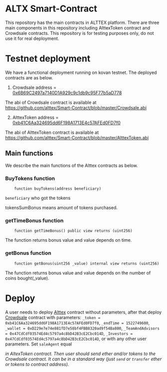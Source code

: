 # ALTX Smart-Contract

This repository has the main contracts in ALTTEX platform. There are three main components in this repository including  AlttexToken contract and Crowdsale contracts.
This repository is for testing purposes only, do not use it for real deployment.

# Testnet deployment

We have a functional deployment running on kovan testnet. The deployed contracts are as below.

1. Crowdsale address = [0x6B69C2497a7140D1A929c9c1db9c95F77b5aD778](https://kovan.etherscan.io/address/0x6b69c2497a7140d1a929c9c1db9c95f77b5ad778#readContract)

The abi of Crowdsale contract is available at https://github.com/alttex/Smart-Contract/blob/master/Crowdsale.abi

2. AlttexToken address = [0xb41C6Aa324695dd6F198A1713E4c57AFEd0FD7f0](https://kovan.etherscan.io/address/0xb41c6aa324695dd6f198a1713e4c57afed0fd7f0#readContract)

The abi of AlttexToken contract is available at https://github.com/alttex/Smart-Contract/blob/master/AlttexToken.abi

## Main functions
We describe the main functions of the Alttex contracts as below.
### BuyTokens function
```
    function buyTokens(address beneficiary)
```

`beneficiary` who got the tokens

tokensSumBonus means amount of tokens purchased.

### getTimeBonus function
```
    function getTimeBonus() public view returns (uint256)
```

The function returns bonus value and value depends on time.

### getBonus function
```
    function getBonus(uint256 _value) internal view returns (uint256)
```

The function returns bonus value and value depends on the number of coins bought(_value).


# Deploy
A user needs to deploy
[Alttex](https://github.com/alttex/Smart-Contract/blob/master/Crowdsale.sol) contract without parameters, after that deploy [Crowdsale](https://github.com/alttex/Smart-Contract/blob/master/Crowdsale.sol) contract with parameters:
`_token = 0xb41C6Aa324695dd6F198A1713E4c57AFEd0FD7f0`,
`_endTime = 1522749600`,
`_wallet = 0xD229e7e74e881fD7e58bf4FBB8320ad9f54Ba800`,
`_TeamAndAdvisors = 0x47CdCdf03574Ed4c5797a4c8bD42B3cE2Cbc014D`,
`_Investors = 0x47CdCdf03574Ed4c5797a4c8bD42B3cE2Cbc014D`,
or with any other user parameters.
Set `saleAgent` equal <address Crowdsale contract> in AltexToken contract.
Then user should send ether and/or tokens to the Crowdsale contract. It can be in a standard way (just `send` or `transfer` ether or tokens to contract address).
